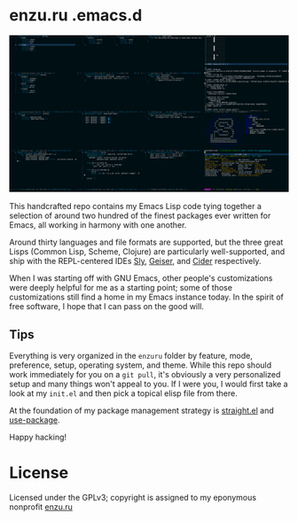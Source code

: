 # enzu.ru .emacs.d

![exwm on Slackware](images/exwm.png "My .emacs.d running exwm on Slackware with the enzuru-deep-thought.el theme file loaded")

This handcrafted repo contains my Emacs Lisp code tying together a selection of around two hundred of the finest packages ever written for Emacs, all working in harmony with one another.

Around thirty languages and file formats are supported, but the three great Lisps (Common Lisp, Scheme, Clojure) are particularly well-supported, and ship with the REPL-centered IDEs [Sly](https://github.com/joaotavora/sly), [Geiser](https://www.nongnu.org/geiser/), and [Cider](https://github.com/clojure-emacs/cider) respectively.

When I was starting off with GNU Emacs, other people's customizations were deeply helpful for me as a starting point; some of those customizations still find a home in my Emacs instance today. In the spirit of free software, I hope that I can pass on the good will.

## Tips

Everything is very organized in the `enzuru` folder by feature, mode, preference, setup, operating system, and theme. While this repo should work immediately for you on a `git pull`, it's obviously a very personalized setup and many things won't appeal to you. If I were you, I would first take a look at my `init.el` and then pick a topical elisp file from there.

At the foundation of my package management strategy is [straight.el](https://github.com/radian-software/straight.el) and [use-package](https://github.com/radian-software/straight.el).

Happy hacking!

# License

Licensed under the GPLv3; copyright is assigned to my eponymous nonprofit [enzu.ru](https://enzu.ru)
